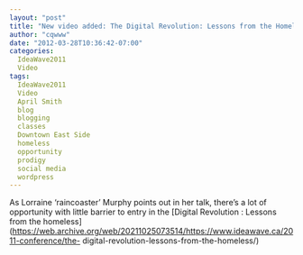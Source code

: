 ```yaml
---
layout: "post"
title: "New video added: The Digital Revolution: Lessons from the Homeless"
author: "cqwww"
date: "2012-03-28T10:36:42-07:00"
categories:
  IdeaWave2011
  Video
tags: 
  IdeaWave2011
  Video
  April Smith
  blog
  blogging
  classes
  Downtown East Side
  homeless
  opportunity
  prodigy
  social media
  wordpress
---
```


As Lorraine ‘raincoaster’ Murphy points out in her talk, there’s a lot of
opportunity with little barrier to entry in the [Digital Revolution : Lessons
from the
homeless](https://web.archive.org/web/20211025073514/https://www.ideawave.ca/2011-conference/the-
digital-revolution-lessons-from-the-homeless/)


